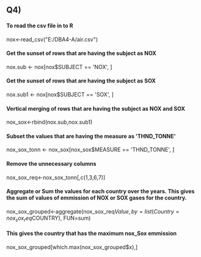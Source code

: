 
## Q4)
#### To read the csv file in to R
nox<-read_csv("E:/DBA4-A/air.csv")

#### Get the sunset of rows that are having the subject as NOX
nox.sub <- nox[nox$SUBJECT == 'NOX', ]

#### Get the sunset of rows that are having the subject as SOX
nox.sub1 <- nox[nox$SUBJECT == 'SOX', ]

#### Vertical merging of  rows that are having the subject as NOX and SOX
nox_sox<-rbind(nox.sub,nox.sub1)

#### Subset the values that are having the measure as 'THND_TONNE'
nox_sox_tonn <- nox_sox[nox_sox$MEASURE == 'THND_TONNE', ]
 

#### Remove the unnecessary columns
 nox_sox_req<-nox_sox_tonn[,c(1,3,6,7)]

#### Aggregate or Sum the values for each country over the years. This gives the sum of values of emmission of NOX or SOX gases for the country.
nox_sox_grouped<-aggregate(nox_sox_req$Value, by=list(Country=nox_sox_req$COUNTRY), FUN=sum)
 
#### This gives the country that has the maximum nox_Sox emmission 
nox_sox_grouped[which.max(nox_sox_grouped$x),]
